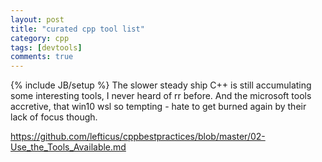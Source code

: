 ```yaml
---
layout: post
title: "curated cpp tool list"
category: cpp
tags: [devtools]
comments: true
---
```

{% include JB/setup %}
The slower steady ship C++ is still accumulating some interesting tools, I never heard of rr before.  And the microsoft tools accretive, that win10 wsl so tempting - hate to get burned again by their lack of focus though.
  
  
<https://github.com/lefticus/cppbestpractices/blob/master/02-Use_the_Tools_Available.md>
  
  

